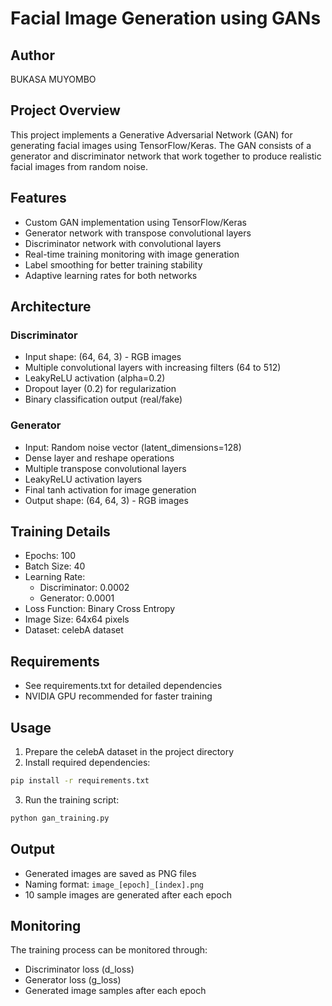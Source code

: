 # Facial Image Generation using GANs

## Author
BUKASA MUYOMBO

## Project Overview
This project implements a Generative Adversarial Network (GAN) for generating facial images using TensorFlow/Keras. The GAN consists of a generator and discriminator network that work together to produce realistic facial images from random noise.

## Features
- Custom GAN implementation using TensorFlow/Keras
- Generator network with transpose convolutional layers
- Discriminator network with convolutional layers
- Real-time training monitoring with image generation
- Label smoothing for better training stability
- Adaptive learning rates for both networks

## Architecture

### Discriminator
- Input shape: (64, 64, 3) - RGB images
- Multiple convolutional layers with increasing filters (64 to 512)
- LeakyReLU activation (alpha=0.2)
- Dropout layer (0.2) for regularization
- Binary classification output (real/fake)

### Generator
- Input: Random noise vector (latent_dimensions=128)
- Dense layer and reshape operations
- Multiple transpose convolutional layers
- LeakyReLU activation layers
- Final tanh activation for image generation
- Output shape: (64, 64, 3) - RGB images

## Training Details
- Epochs: 100
- Batch Size: 40
- Learning Rate:
  - Discriminator: 0.0002
  - Generator: 0.0001
- Loss Function: Binary Cross Entropy
- Image Size: 64x64 pixels
- Dataset: celebA dataset

## Requirements
- See requirements.txt for detailed dependencies
- NVIDIA GPU recommended for faster training

## Usage
1. Prepare the celebA dataset in the project directory
2. Install required dependencies:
```bash
pip install -r requirements.txt
```
3. Run the training script:
```bash
python gan_training.py
```

## Output
- Generated images are saved as PNG files
- Naming format: `image_[epoch]_[index].png`
- 10 sample images are generated after each epoch

## Monitoring
The training process can be monitored through:
- Discriminator loss (d_loss)
- Generator loss (g_loss)
- Generated image samples after each epoch